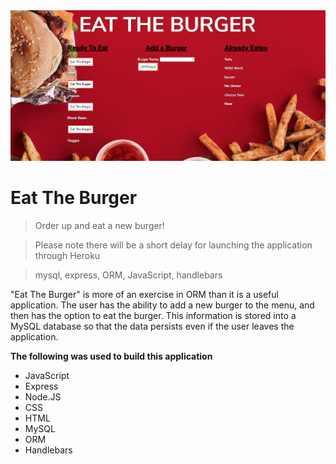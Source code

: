 <div align="center">
<a href="https://mighty-anchorage-59445.herokuapp.com/"><img src="https://github.com/AlexLloyd89/eatdaburger/blob/master/public/assets/gitpic.png" alt="Project logo"></img></a>
</div>

# Eat The Burger

> Order up and eat a new burger!

> Please note there will be a short delay for launching the application through Heroku

> mysql, express, ORM, JavaScript, handlebars 

"Eat The Burger" is more of an exercise in ORM than it is a useful application. The user has the ability to add a new burger to the menu, and then has the option to eat the burger. This information is stored into a MySQL database so that the data persists even if the user leaves the application. 

**The following was used to build this application**

- JavaScript
- Express
- Node.JS
- CSS
- HTML
- MySQL
- ORM
- Handlebars
